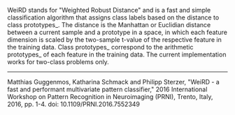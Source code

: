WeiRD stands for "Weighted Robust Distance" and is a fast and simple classification algorithm
that assigns class labels based on the distance to class prototypes_. The distance is the
Manhattan or Euclidian distance between a current sample and a prototype in a space, in which
each feature dimension is scaled by the two-sample t-value of the respective feature in the
training data. Class prototypes_ correspond to the arithmetic prototypes_ of each feature in the
training data. The current implementation works for two-class problems only.
__________________________________________________________________________
Matthias Guggenmos, Katharina Schmack and Philipp Sterzer, "WeiRD - a fast and performant
multivariate pattern classifier," 2016 International Workshop on Pattern Recognition in
Neuroimaging (PRNI), Trento, Italy, 2016, pp. 1-4. doi: 10.1109/PRNI.2016.7552349
